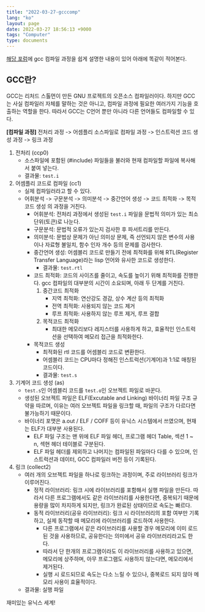 ```yaml
---
title: "2022-03-27-gcccomp"
lang: "ko"
layout: page
date: 2022-03-27 18:56:13 +9000
tags: "Computer"
type: documents
---
```

<!-- [[Computer]] -->
[해당 포럼](http://forum.falinux.com/zbxe/index.php?mid=gcc&document_srl=555339)에 gcc 컴파일 과정을 쉽게 설명한 내용이 있어 아래에 똑같이 적어본다.

## GCC란?

GCC는 리처드 스톨먼이 만든 GNU 프로젝트의 오픈소스 컴파일러이다. 하지만 GCC는 사실 컴파일러 자체를 말하는 것은 아니고, 컴파일 과정에 필요한 여러가지 기능을 호출하는 역할을 한다. 따라서 GCC는 C언어 뿐만 아니라 다른 언어들도 컴파일할 수 있다.

**[컴파일 과정]**
전처리 과정 -> 어셈플리 소스파일로 컴파일 과정 -> 인스트럭션 코드 생성 과정 -> 링크 과정

1. 전처리 (ccp0)
    - 소스파일에 포함된 (#include) 파일들을 불러와 현재 컴파일할 파일에 복사해서 붙여 넣는다.
    - 결과물: `test.i`
2. 어셈플리 코드로 컴파일 (cc1)
    - 실제 컴파일러라고 할 수 있다.
    - 어휘분석 -> 구문분석 -> 의미분석 -> 중간언어 생성 -> 코드 최적화 -> 목적코드 생성 의 과정을 거친다.
      - 어휘분석: 전처리 과정에서 생성된 `test.i` 파일을 문법적 의미가 있는 최소 단위(토큰)로 나눈다.
      - 구문분석: 문법적 오류가 있는지 검사한 후 파서트리를 만든다.
      - 의미분석: 문법상 문제가 아닌 의미상 문제, 즉 선언되지 않은 변수의 사용이나 자료형 불일치, 함수 인자 개수 등의 문제를 검사한다.
      - 중간언어 생성: 어셈블리 코드로 만들기 전에 최적화를 위해 RTL(Register Transfer Language)라는 lisp 언어와 유사한 코드로 생성한다.
        - 결과물: `test.rtl`
      - 코드 최적화: 코드의 사이즈를 줄이고, 속도를 높이기 위해 최적화를 진행한다. gcc 컴파일의 대부분의 시간이 소요되며, 아래 두 단계를 거친다.
        1) 중간코드 최적화
           - 지역 최적화: 연산강도 경감, 상수 계산 등의 최적화
           - 전역 최적화: 사용되지 않는 코드 제거
           - 루프 최적화: 사용하지 않는 루프 제거, 루프 결합
        2) 목적코드 최적화
           - 최대한 메모리보다 레지스터를 사용하게 하고, 효율적인 인스트럭션을 선택하여 메모리 접근을 최적화한다.
      - 목적코드 생성
        - 최적화된 rtl 코드를 어셈블리 코드로 변환한다.
        - 어셈블리 코드는 CPU마다 정해진 인스트럭션(기계어)과 1:1로 매칭된 코드이다.
        - 결과물: `test.s`
3. 기계어 코드 생성 (as)
    - `test.s`인 어셈블리 코드를 `test.o`인 오브젝트 파일로 바꾼다.
    - 생성된 오브젝트 파일은 ELF(Excutable and Linking) 바이너리 파일 구조 규약을 따르며, 이유는 여러 오브젝트 파일을 링크할 때, 파일의 구조가 다르다면 불가능하기 때문이다.
    - 바이너리 포맷은 a.out / ELF / COFF 등이 유닉스 시스템에서 쓰였으며, 현재는 ELF가 대부분 사용된다.
      - ELF 파일 구조는 맨 위에 ELF 파일 헤더, 프로그램 헤더 Table, 섹션 1 ~ n, 섹현 헤더 테이블로 구분된다.
      - ELF 파일 헤더를 제외하고 나머지는 컴파일된 파일마다 다를 수 있으며, 인스트럭션과 데이터, GCC 컴파일러 버전 등이 기록된다.
4. 링크 (collect2)
    - 여러 개의 오브젝트 파일을 하나로 링크하는 과정이며, 주로 라이브러리 링크가 이루어진다.
      - 정적 라이브러리: 링크 시에 라이브러리를 포함해서 실행 파일을 만든다. 따라서 다른 프로그램에서도 같은 라이브러리를 사용한다면, 중복되기 때문에 용량을 많이 차지하게 되지만, 링크가 완료된 상태이므로 속도는 빠르다.
      - 동적 라이브러리(공유 라이브러리): 링크 시 라이브러리의 포함 여부만 기록하고, 실제 동작할 때 메모리에 라이브러리를 로드하여 사용한다.
        - 다른 프로그램에서 같은 라이브러리를 사용할 경우 메모리에 이미 로드된 것을 사용하므로, 공유한다는 의미에서 공유 라이브러리라고도 한다.
        - 따라서 단 한개의 프로그램이라도 이 라이브러리를 사용하고 있으면, 메모리에 상주하며, 아무 프로그램도 사용하지 않는다면, 메모리에서 제거된다.
        - 실행 시 로드되므로 속도는 다소 느릴 수 있으나, 중복로드 되지 않아 메모리 사용이 효율적이다.
    - 결과물: 실행 파일

재미있는 유닉스 세계!

